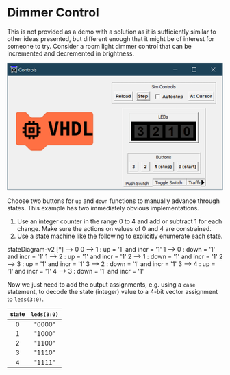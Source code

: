 # Dimmer Control

This is not provided as a demo with a solution as it is sufficiently similar to other ideas presented, but different enough that it might be of interest for someone to try. Consider a room light dimmer control that can be incremented and decremented in brightness.

![Dimmer Controller Sequence](./images/sim_controls/dimmer_control_demo.gif)

Choose two buttons for `up` and `down` functions to manually advance through states. This example has two immediately obvious implementations.

1. Use an integer counter in the range 0 to 4 and add or subtract 1 for each change. Make sure the actions on values of 0 and 4 are constrained.
2. Use a state machine like the following to explicitly enumerate each state.

<div class="mermaid">
stateDiagram-v2
    [*] --> 0
    0 --> 1 : up   = '1' and incr = '1'
    1 --> 0 : down = '1' and incr = '1'
    1 --> 2 : up   = '1' and incr = '1'
    2 --> 1 : down = '1' and incr = '1'
    2 --> 3 : up   = '1' and incr = '1'
    3 --> 2 : down = '1' and incr = '1'
    3 --> 4 : up   = '1' and incr = '1'
    4 --> 3 : down = '1' and incr = '1'
</div>

Now we just need to add the output assignments, e.g. using a `case` statement, to decode the state (integer) value to a 4-bit vector assignment to `leds(3:0)`.

| state | `leds(3:0)` |
|:-----:|:-----------:|
|   0   |   "0000"    |
|   1   |   "1000"    |
|   2   |   "1100"    |
|   3   |   "1110"    |
|   4   |   "1111"    |
